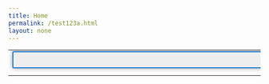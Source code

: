 ```yaml
---
title: Home
permalink: /test123a.html
layout: none
---
```

<html xmlns="http://www.w3.org/1999/xhtml"> 
<head> 
<title></title> 
<meta http-equiv="Content-Type" content="text/html; charset=utf-8" /> 
<link rel="stylesheet" href="https://unpkg.com/leaflet@1.3.0/dist/leaflet.css" />
<link rel="stylesheet" href="/css/leaflet-search.css" />
<link rel="stylesheet" href="/css/style.css" />
<script src="https://ajax.googleapis.com/ajax/libs/jquery/3.6.1/jquery.min.js"></script>
<style>
#findbox {
background: #eee;
border-radius:.125em;
border:2px solid #1978cf;
box-shadow: 0 0 8px #999;
margin-bottom: 10px;
padding: 2px 0;
width: 600px;
height: 26px;
}
.search-tooltip {
width: 200px;
}
.leaflet-control-search .search-cancel {
position: static;
float: left;
margin-left: -22px;
}
</style>
</head>
<body onload="getStreams()">
<table style="width:100%">
<tr>
<td><div id="findbox"></div>
<div id="map"></div></td>
<td id="info"></td>
</tr>
</table>
<div style="display:none" id="list"></div>
<div id="list2"></div>
<script src="https://unpkg.com/leaflet@1.3.0/dist/leaflet.js"></script>
<script src="/js/leaflet-search.js"></script>
<script src="/js/us-states.js"></script>
<script>
//sample data values define in us-states.js
var map = new L.Map('map', {zoom: 5, center: new L.latLng([55, -2]) });
map.addLayer(new L.TileLayer('https://{s}.tile.openstreetmap.org/{z}/{x}/{y}.png'));//base layer
var dude77 = [];
var dude78 = [];
var uktownstate = {"type":"FeatureCollection","features":[dude77]};
var data = statesData;
var data2 = uktownstate;
let text = "";
let text2 = "";
document.getElementById("list2").innerHTML = text2;
myfruit = {};
let xx = 0;
function getStreams() {
  //let httpRequest;
  let url = [0, 20, 40, 60, 80, 100, 120, 140, 160, 180, 200, 220, 240, 260, 280, 300, 320, 340, 360, 380, 400, 420, 440, 460, 480, 500, 520, 540, 560, 580, 600, 620, 640];
  function makeRequest() {
    url.forEach(async function(e) {
      let httpRequest = new XMLHttpRequest();
      if (!httpRequest) {
        alert("can not create http instance!");
        return false;
      }
      httpRequest.onreadystatechange = streams;
      httpRequest.open('GET', 'https://members-api.parliament.uk/api/Location/Constituency/Search?skip='+e+'&take=20');
      httpRequest.send();
    });
  }
  function streams() {
    if (this.readyState === this.DONE) {
        let data = JSON.parse(this.response);
		let e = 0;
		const f = e++;
		var data2 = data.items;
		var data55 = data2.value;
		let a = -1;
		document.getElementById("list2").innerHTML = text2;
		data2.forEach((data2, index) => {
		if(data2.value.currentRepresentation == undefined){var data66 = 'Undefined'}else{var data66 = data2.value.currentRepresentation.member.value.latestParty.name};
		if(data66 == 'Undefined'){var color = '#86848A'};
		if(data66 == 'Labour'){var color = '#Ff0000'};
		if(data66 == 'Scottish National Party'){var color = '#Fff800'};
		if(data66 == 'Conservative'){var color = '#0038FF'};
		if(data66 == 'Democratic Unionist Party'){var color = '#50A9D4'};
		if(data66 == 'Plaid Cymru'){var color = '#EF00FF'};
		if(data66 == 'Liberal Democrat'){var color = '#67A81B'};
		if(data66 == 'Sinn Féin'){var color = '#6900FF'};
		if(data66 == 'Independent'){var color = '#FFFFFF'};
		if(data66 == 'Social Democratic & Labour Party'){var color = '#FF9E00'};
		if(data66 == 'Alba Party'){var color = '#56A1A4'};
		if(data66 == 'Green Party'){var color = '#38FF00'};
		if(data66 == 'Labour (Co-op)'){var color = '#F7005A'};
		if(data66 == 'Speaker'){var color = '#000000'};
		if(data66 == 'Alliance'){var color = '#00FDFF'};
		let httpRequest1 = new XMLHttpRequest();
		httpRequest1.onreadystatechange = function(){
    	if(this.readyState == 4 && this.status == 200){
		var str2 = this.responseText;
		const after_ = str2.split('coordinates')[1];
		const after66_ = str2.split('type')[1];
		const after66a_ = after66_.substring(5);
      	const after1_ = after_.substring(3);
	  	const before_ = after1_.split('}')[0];
		const before66a_ = after66a_.split(',')[0];
		const before66b_ = before66a_.replace('"', '');
		const before66c_ = before66b_.split('n')[0]+'n';
		//const before66d_ = before66c_+'n';
		//console.log(before66c_);
    	//2
		++a;
		console.log(a);  
	   	console.log(data2.value.id +' - '+data66+' - '+data2.value.name+' - '+color+' - '+before66c_+' - '+before_);
		dude78.push({"type":"Feature","id":"3298","properties":{"name":"Ashton-under-Lyne","density":63.50},"geometry":{"type":"Polygon","coordinates":[[[-2.150474,53.472571],[-2.161498,53.474875],[-2.16965,53.486775],[-2.163386,53.496724],[-2.178685,53.505833],[-2.173218,53.51212],[-2.156231,53.5158],[-2.146436,53.521038],[-2.137239,53.515123],[-2.133415,53.508903],[-2.118281,53.505729],[-2.103361,53.509626],[-2.092124,53.520599],[-2.061846,53.522365],[-2.056528,53.513399],[-2.056494,53.505455],[-2.068884,53.496795],[-2.068265,53.492058],[-2.074903,53.480737],[-2.075835,53.482685],[-2.100914,53.481646],[-2.111759,53.46762],[-2.122242,53.482833],[-2.128188,53.485759],[-2.150474,53.472571]]]}});
		dude77.push({"type":"Feature","id":""+data2.value.id+ "","properties":{"name":""+data2.value.name+"","color":""+color+"","party":""+data66+""},"geometry":{"type":""+before66c_+"","coordinates":""+before_}});
    	}	
  	};
	httpRequest1.open('GET', 'https://members-api.parliament.uk/api/Location/Constituency/'+data2.value.id+'/Geometry');
      httpRequest1.send();
	  text2 += data2.value.id+" - "+data2.value.name+" - "+data66+"<br>";
});
}
  }
  makeRequest();
}
//const myArr = JSON.parse(dude77);
//	console.log(myArr[0]);
const fruits = data.features;
fruits.forEach(myFunction);
document.getElementById("list").innerHTML = text;
const fruits2 = data2.features;
console.log(dude78);
console.log(fruits[1].id);
fruits2.forEach(pleasework);
function pleasework(item, index) {
	console.log(item.properties);
	console.log(Object.keys(item));
	console.log(item.length);
}
function myFunction(item, index, emp1) {
text += index + ": " + item.properties.name + "<br>";
$.ajax({
/*
url: 'http://members-api.parliament.uk/api/Location/Constituency/'+item.id,
success: function(response) {
document.getElementById("list2").innerHTML = text2;
//console.log(response.value.currentRepresentation);
var dude6= response.value.currentRepresentation.member.value.latestParty.name;
text2 += index + ": " + dude6 + " - " + item.id + " - " + item.properties.name + "<br>";
},
error: function(error) {
//Do Something to handle error
console.log(error);
}
*/
});
/*
$.getJSON('http://members-api.parliament.uk/api/Location/Constituency/'+item.id, function(emp1) {
var dude5 = emp1.value.currentRepresentation.member.value.latestParty.name;
if (dude5 === undefined || dude5.value === null) {
console.log("bullshit");
}else {
	//text2 += index + ": " + dude5 + "- " + item.id + " - " + item.properties.name + "<br>";
	console.log(dude5, item.properties.name);
	}
});
*/
}
function mapcolor() {
 // alert("Page is loaded");
}
var featuresLayer = new L.GeoJSON(data, {
style: function(feature) {
return {color: feature.properties.color };
},
onEachFeature: function(feature, marker,) {
marker.bindPopup('<h4 style="color:'+feature.properties.color+'">'+ feature.properties.name +'<br /><button onclick="stateinfo(this, \''+ feature.id +'\')">'+''+'Click Here For more info</button></h4>');
}
});
map.addLayer(featuresLayer);
var searchControl = new L.Control.Search({
container: 'findbox',
layer: featuresLayer,
propertyName: 'name',
marker: false,
moveToLocation: function(latlng, title, map) {
//map.fitBounds( latlng.layer.getBounds() );
var zoom = map.getBoundsZoom(latlng.layer.getBounds());
map.setView(latlng, zoom); // access the zoom
}
});
searchControl.on('search:locationfound', function(e) {
//console.log('search:locationfound', );
//map.removeLayer(this._markerSearch)
e.layer.setStyle({fillColor: '#3f0', color: '#0f0'});
if(e.layer._popup)
e.layer.openPopup();
}).on('search:collapsed', function(e) {
featuresLayer.eachLayer(function(layer) {//restore feature color
featuresLayer.resetStyle(layer);
});
});	
map.addControl(searchControl);//inizialize search control
function stateinfo(element, color) {
//console.log(color);
let country = data.features.find(el => el.id === color);
//console.log(country.properties["name"]);
const info = document.getElementById("info");
info.innerHTML = country.properties["name"];
const para = document.createElement("div");
para.setAttribute("id", "info1");
para.setAttribute("class", "header");
const para2 = document.createElement("div");
para2.setAttribute("id", "info2");
para2.setAttribute("class", "header");
const para3 = document.createElement("div");
para3.setAttribute("id", "info3");
para3.setAttribute("class", "header");
para.innerHTML = color;
para2.innerHTML = color;
para3.innerHTML = color;
info.appendChild(para);
info.appendChild(para2);
info.appendChild(para3);
$.getJSON('https://members-api.parliament.uk/api/Location/Constituency/'+color, function(emp) {
$('#info1').html('<p>Constituency Name: ' + emp.value.name + '</p>');
$('#info1').append('<p>MP Name : ' + emp.value.currentRepresentation.member.value.nameFullTitle + '</p>');
$('#info1').append('<img src="' + emp.value.currentRepresentation.member.value.thumbnailUrl + '" alt="' + emp.value.currentRepresentation.member.value.nameFullTitle + '" width="100">');
$('#info1').append('<p>Party: '
+ emp.value.currentRepresentation.member.value.latestParty.name
+ '</p>');
});
$.getJSON('https://members-api.parliament.uk/api/Location/Constituency/'+color+'/Synopsis', function(emp1) {
$('#info2').html('<p>Member Info: ' + emp1.value + '</p>');
});
$.getJSON('https://members-api.parliament.uk/api/Location/Constituency/'+color+'/ElectionResults', function(emp3) {
	var dude5 = emp3.value;
$('#info3').html('<p>Electorate Info: ' + dude5[0].electorate + '</p>');
$('#info3').append('<p>Majority : ' + dude5[0].majority + '</p>');
$('#info3').append('<p>Turnout : ' + dude5[0].turnout + '</p>');
});
}
</script>
</body>
</html>
